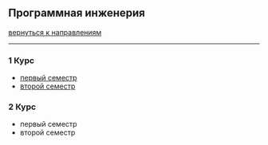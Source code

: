 ## Программная инженерия
[вернуться к направлениям](../README.md)
***
### 1 Курс
+ [первый семестр](preng-1-1.md)
+ [второй семестр]()

### 2 Курс
+ первый семестр
+ второй семестр